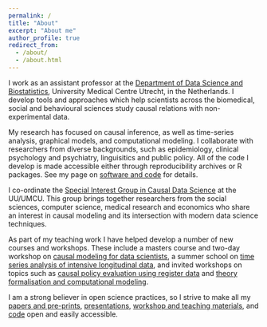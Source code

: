 ```yaml
---
permalink: /
title: "About"
excerpt: "About me"
author_profile: true
redirect_from: 
  - /about/
  - /about.html
---
```



I work as an assistant professor at the [Department of Data Science and Biostatistics](https://juliuscentrum.umcutrecht.nl/en/data-science-and-biostatistics), University Medical Centre Utrecht, in the Netherlands. I develop tools and approaches which help scientists across the biomedical, social and behavioural sciences study causal relations with non-experimental data. 

My research has focused on causal inference, as well as time-series analysis, graphical models, and computational modeling. I collaborate with researchers from diverse backgrounds, such as epidemiology, clinical psychology and psychiatry, linguisitics and public policy. All of the code I develop is made accessible either through reproducibility archives or R packages. See my page on [software and code](https://oisinryan.org/code) for details.

I co-ordinate the [Special Interest Group in Causal Data Science](https://www.uu.nl/en/research/applied-data-science/sig-causal-data-science) at the UU/UMCU. This group brings together researchers from the social sciences, computer science, medical research and economics who share an interest in causal modeling and its intersection with modern data science techniques. 

As part of my teaching work I have helped develop a number of new courses and workshops. These include a masters course and two-day workshop on [causal modeling for data scientists](https://github.com/ryanoisin/IntroCausalModeling2021), a summer school on [time series analysis of intensive longitudinal data](https://utrechtsummerschool.nl/courses/social-sciences/modeling-the-dynamics-of-intensive-longitudinal-data), and invited workshops on topics such as [causal policy evaluation using register data](https://causalpolicy.nl) and [theory formalisation and computational modeling](https://github.com/ryanoisin/FormalTheoryWorkshop).

I am a strong believer in open science practices, so I strive to make all my [papers and pre-prints](https://oisinryan.org/pulications), [presentations](https://oisinryan.org/talks), [workshop and teaching materials](https://oisinryan.org/workshops), and [code](https://oisinryan.org/code) open and easily accessible.
